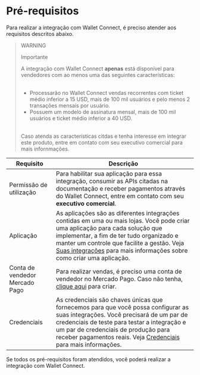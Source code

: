 # Pré-requisitos

Para realizar a integração com Wallet Connect, é preciso atender aos requisitos descritos abaixo.

> WARNING
>
> Importante
>
> A integração com Wallet Connect **apenas** está disponível para vendedores com ao menos uma das seguintes características: 
> <br><br> 
> - Processarão no Wallet Connect vendas recorrentes com ticket médio inferior a 15 USD, mais de 100 mil usuários e pelo menos 2 transações mensais por usuário.
> - Possuem um modelo de assinatura mensal, mais de 100 mil usuários e ticket médio inferior a 40 USD.
> <br>
> Caso atenda as características citdas e tenha interesse em integrar este produto, entre em contato com seu executivo comercial para mais infornmações. 

| Requisito  | Descrição  |
| --- | --- |
| Permissão de utilização | Para habilitar sua aplicação para essa integração, consumir as APIs citadas na documentação e receber pagamentos através do Wallet Connect, entre em contato com seu **executivo comercial**.   |
| Aplicação  | As aplicações são as diferentes integrações contidas em uma ou mais lojas. Você pode criar uma aplicação para cada solução que implementar, a fim de ter tudo organizado e manter um controle que facilite a gestão. Veja [Suas integrações](/developers/pt/docs/wallet-connect/additional-content/your-integrations/introduction) para mais informações sobre como criar uma aplicação.  |
| Conta de vendedor Mercado Pago  | Para realizar vendas, é preciso uma conta de vendedor no Mercado Pago. Caso não tenha, [clique aqui](https://www.mercadopago.com.br/hub/registration/landing) para criar.  |
| Credenciais  | As credenciais são chaves únicas que fornecemos para que você possa configurar as suas integrações. Você precisará de um par de credenciais de teste para testar a integração e um par de credenciais de produção para receber pagamentos reais. Veja [Credenciais](/developers/pt/docs/wallet-connect/additional-content/your-integrations/credentials) para mais informações.  |

Se todos os pré-requisitos foram atendidos, você poderá realizar a integração com Wallet Connect.